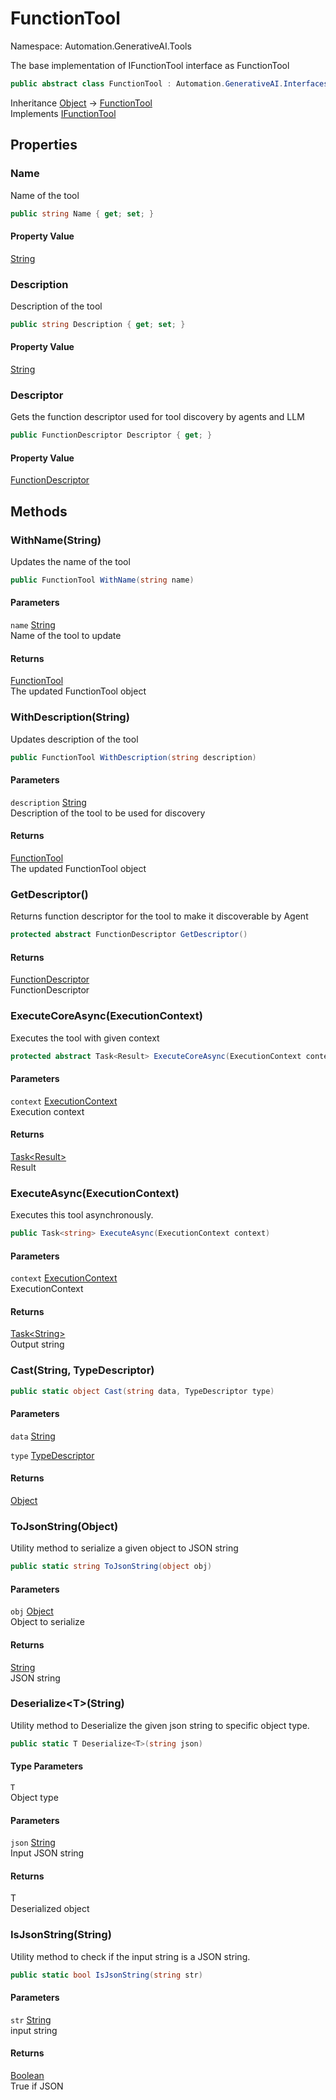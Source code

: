 # FunctionTool

Namespace: Automation.GenerativeAI.Tools

The base implementation of IFunctionTool interface as FunctionTool

```csharp
public abstract class FunctionTool : Automation.GenerativeAI.Interfaces.IFunctionTool
```

Inheritance [Object](https://docs.microsoft.com/en-us/dotnet/api/system.object) → [FunctionTool](./automation.generativeai.tools.functiontool.md)<br>
Implements [IFunctionTool](./automation.generativeai.interfaces.ifunctiontool.md)

## Properties

### **Name**

Name of the tool

```csharp
public string Name { get; set; }
```

#### Property Value

[String](https://docs.microsoft.com/en-us/dotnet/api/system.string)<br>

### **Description**

Description of the tool

```csharp
public string Description { get; set; }
```

#### Property Value

[String](https://docs.microsoft.com/en-us/dotnet/api/system.string)<br>

### **Descriptor**

Gets the function descriptor used for tool discovery by agents and LLM

```csharp
public FunctionDescriptor Descriptor { get; }
```

#### Property Value

[FunctionDescriptor](./automation.generativeai.functiondescriptor.md)<br>

## Methods

### **WithName(String)**

Updates the name of the tool

```csharp
public FunctionTool WithName(string name)
```

#### Parameters

`name` [String](https://docs.microsoft.com/en-us/dotnet/api/system.string)<br>
Name of the tool to update

#### Returns

[FunctionTool](./automation.generativeai.tools.functiontool.md)<br>
The updated FunctionTool object

### **WithDescription(String)**

Updates description of the tool

```csharp
public FunctionTool WithDescription(string description)
```

#### Parameters

`description` [String](https://docs.microsoft.com/en-us/dotnet/api/system.string)<br>
Description of the tool to be used for discovery

#### Returns

[FunctionTool](./automation.generativeai.tools.functiontool.md)<br>
The updated FunctionTool object

### **GetDescriptor()**

Returns function descriptor for the tool to make it discoverable by Agent

```csharp
protected abstract FunctionDescriptor GetDescriptor()
```

#### Returns

[FunctionDescriptor](./automation.generativeai.functiondescriptor.md)<br>
FunctionDescriptor

### **ExecuteCoreAsync(ExecutionContext)**

Executes the tool with given context

```csharp
protected abstract Task<Result> ExecuteCoreAsync(ExecutionContext context)
```

#### Parameters

`context` [ExecutionContext](./automation.generativeai.interfaces.executioncontext.md)<br>
Execution context

#### Returns

[Task&lt;Result&gt;](https://docs.microsoft.com/en-us/dotnet/api/system.threading.tasks.task-1)<br>
Result

### **ExecuteAsync(ExecutionContext)**

Executes this tool asynchronously.

```csharp
public Task<string> ExecuteAsync(ExecutionContext context)
```

#### Parameters

`context` [ExecutionContext](./automation.generativeai.interfaces.executioncontext.md)<br>
ExecutionContext

#### Returns

[Task&lt;String&gt;](https://docs.microsoft.com/en-us/dotnet/api/system.threading.tasks.task-1)<br>
Output string

### **Cast(String, TypeDescriptor)**

```csharp
public static object Cast(string data, TypeDescriptor type)
```

#### Parameters

`data` [String](https://docs.microsoft.com/en-us/dotnet/api/system.string)<br>

`type` [TypeDescriptor](./automation.generativeai.typedescriptor.md)<br>

#### Returns

[Object](https://docs.microsoft.com/en-us/dotnet/api/system.object)<br>

### **ToJsonString(Object)**

Utility method to serialize a given object to JSON string

```csharp
public static string ToJsonString(object obj)
```

#### Parameters

`obj` [Object](https://docs.microsoft.com/en-us/dotnet/api/system.object)<br>
Object to serialize

#### Returns

[String](https://docs.microsoft.com/en-us/dotnet/api/system.string)<br>
JSON string

### **Deserialize&lt;T&gt;(String)**

Utility method to Deserialize the given json string to specific object type.

```csharp
public static T Deserialize<T>(string json)
```

#### Type Parameters

`T`<br>
Object type

#### Parameters

`json` [String](https://docs.microsoft.com/en-us/dotnet/api/system.string)<br>
Input JSON string

#### Returns

T<br>
Deserialized object

### **IsJsonString(String)**

Utility method to check if the input string is a JSON string.

```csharp
public static bool IsJsonString(string str)
```

#### Parameters

`str` [String](https://docs.microsoft.com/en-us/dotnet/api/system.string)<br>
input string

#### Returns

[Boolean](https://docs.microsoft.com/en-us/dotnet/api/system.boolean)<br>
True if JSON
